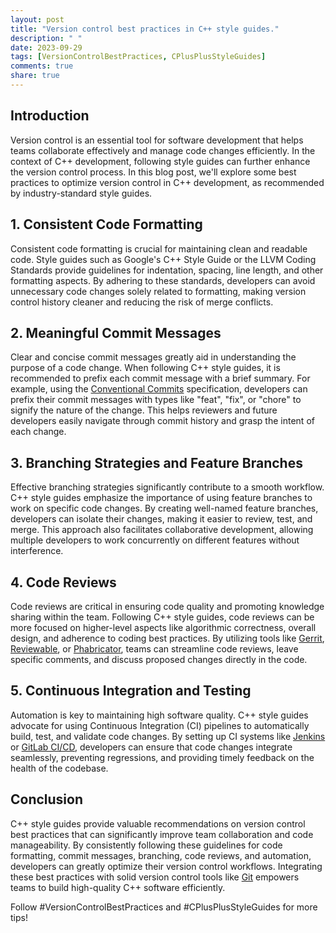 ```yaml
---
layout: post
title: "Version control best practices in C++ style guides."
description: " "
date: 2023-09-29
tags: [VersionControlBestPractices, CPlusPlusStyleGuides]
comments: true
share: true
---
```


## Introduction

Version control is an essential tool for software development that helps teams collaborate effectively and manage code changes efficiently. In the context of C++ development, following style guides can further enhance the version control process. In this blog post, we'll explore some best practices to optimize version control in C++ development, as recommended by industry-standard style guides.

## 1. Consistent Code Formatting

Consistent code formatting is crucial for maintaining clean and readable code. Style guides such as Google's C++ Style Guide or the LLVM Coding Standards provide guidelines for indentation, spacing, line length, and other formatting aspects. By adhering to these standards, developers can avoid unnecessary code changes solely related to formatting, making version control history cleaner and reducing the risk of merge conflicts.

## 2. Meaningful Commit Messages

Clear and concise commit messages greatly aid in understanding the purpose of a code change. When following C++ style guides, it is recommended to prefix each commit message with a brief summary. For example, using the [Conventional Commits](https://www.conventionalcommits.org/) specification, developers can prefix their commit messages with types like "feat", "fix", or "chore" to signify the nature of the change. This helps reviewers and future developers easily navigate through commit history and grasp the intent of each change.

## 3. Branching Strategies and Feature Branches

Effective branching strategies significantly contribute to a smooth workflow. C++ style guides emphasize the importance of using feature branches to work on specific code changes. By creating well-named feature branches, developers can isolate their changes, making it easier to review, test, and merge. This approach also facilitates collaborative development, allowing multiple developers to work concurrently on different features without interference.

## 4. Code Reviews

Code reviews are critical in ensuring code quality and promoting knowledge sharing within the team. Following C++ style guides, code reviews can be more focused on higher-level aspects like algorithmic correctness, overall design, and adherence to coding best practices. By utilizing tools like [Gerrit](https://www.gerritcodereview.com/), [Reviewable](https://reviewable.io/), or [Phabricator](https://phacility.com/phabricator/), teams can streamline code reviews, leave specific comments, and discuss proposed changes directly in the code.

## 5. Continuous Integration and Testing

Automation is key to maintaining high software quality. C++ style guides advocate for using Continuous Integration (CI) pipelines to automatically build, test, and validate code changes. By setting up CI systems like [Jenkins](https://www.jenkins.io/) or [GitLab CI/CD](https://docs.gitlab.com/ee/ci/), developers can ensure that code changes integrate seamlessly, preventing regressions, and providing timely feedback on the health of the codebase.

## Conclusion

C++ style guides provide valuable recommendations on version control best practices that can significantly improve team collaboration and code manageability. By consistently following these guidelines for code formatting, commit messages, branching, code reviews, and automation, developers can greatly optimize their version control workflows. Integrating these best practices with solid version control tools like [Git](https://git-scm.com/) empowers teams to build high-quality C++ software efficiently. 

Follow #VersionControlBestPractices and #CPlusPlusStyleGuides for more tips!